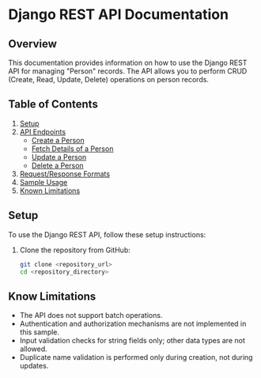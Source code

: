 # Django REST API Documentation

## Overview

This documentation provides information on how to use the Django REST API for managing "Person" records. The API allows you to perform CRUD (Create, Read, Update, Delete) operations on person records.

## Table of Contents

1. [Setup](#setup)
2. [API Endpoints](#api-endpoints)
   - [Create a Person](#create-a-person)
   - [Fetch Details of a Person](#fetch-details-of-a-person)
   - [Update a Person](#update-a-person)
   - [Delete a Person](#delete-a-person)
3. [Request/Response Formats](#request-response-formats)
4. [Sample Usage](#sample-usage)
5. [Known Limitations](#known-limitations)

## Setup

To use the Django REST API, follow these setup instructions:

1. Clone the repository from GitHub:

   ```bash
   git clone <repository_url>
   cd <repository_directory>

## Know Limitations
- The API does not support batch operations.
- Authentication and authorization mechanisms are not implemented in this sample.
- Input validation checks for string fields only; other data types are not allowed.
- Duplicate name validation is performed only during creation, not during updates.